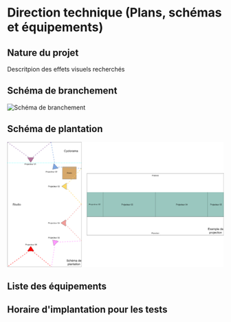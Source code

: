 # Direction technique (Plans, schémas et équipements)

## Nature du projet

Descritpion des effets visuels recherchés

## Schéma de branchement

<img src="../Images/schéma_branchement_eMUSICORPS.png" alt="Schéma de branchement" width="1000"/>

## Schéma de plantation

<img src="../Images/schema_plantation_projection.png" alt="Schéma de plantation" width="1000"/>

## Liste des équipements

## Horaire d'implantation pour les tests